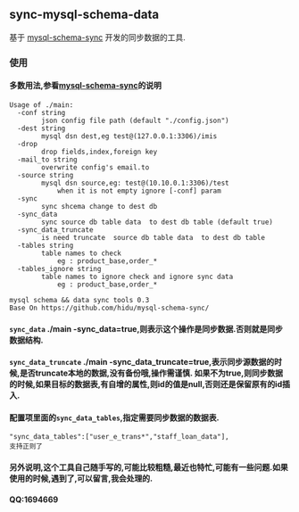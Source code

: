 ## sync-mysql-schema-data
基于 [mysql-schema-sync](github.com/hidu/mysql-schema-sync) 开发的同步数据的工具.
### 使用
#### 多数用法,参看[mysql-schema-sync](github.com/hidu/mysql-schema-sync)的说明
```
Usage of ./main:
  -conf string
    	json config file path (default "./config.json")
  -dest string
    	mysql dsn dest,eg test@(127.0.0.1:3306)/imis
  -drop
    	drop fields,index,foreign key
  -mail_to string
    	overwrite config's email.to
  -source string
    	mysql dsn source,eg: test@(10.10.0.1:3306)/test
    		when it is not empty ignore [-conf] param
  -sync
    	sync shcema change to dest db
  -sync_data
    	sync source db table data  to dest db table (default true)
  -sync_data_truncate
    	is need truncate  source db table data  to dest db table
  -tables string
    	table names to check
    		eg : product_base,order_*
  -tables_ignore string
    	table names to ignore check and ignore sync data
    		eg : product_base,order_*

mysql schema && data sync tools 0.3
Base On https://github.com/hidu/mysql-schema-sync/
```
#### `sync_data` ./main -sync_data=true,则表示这个操作是同步数据.否则就是同步数据结构.
#### `sync_data_truncate` ./main -sync_data_truncate=true,表示同步源数据的时候,是否truncate本地的数据,没有备份哦,操作需谨慎. 如果不为true,则同步数据的时候,如果目标的数据表,有自增的属性,则id的值是null,否则还是保留原有的id插入.
#### 配置项里面的`sync_data_tables`,指定需要同步数据的数据表.

```
"sync_data_tables":["user_e_trans*","staff_loan_data"],
支持正则了
```
#### 另外说明,这个工具自己随手写的,可能比较粗糙,最近也特忙,可能有一些问题.如果使用的时候,遇到了,可以留言,我会处理的.
#### QQ:1694669

